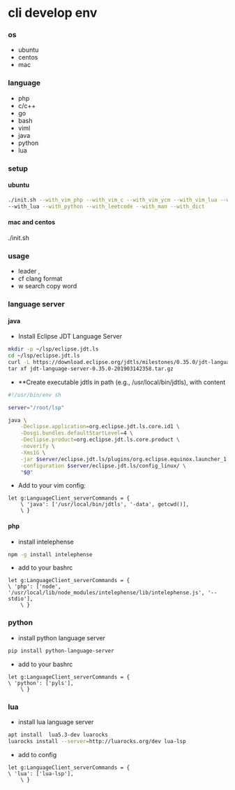 # cli develop env
### os
* ubuntu
* centos
* mac
### language
- php
- c/c++
- go
- bash
- viml
- java
- python
- lua
### setup
#### ubuntu
 ```bash
 ./init.sh --with_vim_php --with_vim_c --with_vim_ycm --with_vim_lua --with_vim_go --with_java \
--with_lua --with_python --with_leetcode --with_man --with_dict
 ```
#### mac and centos
./init.sh

### usage
* leader  ,
* <Leader>cf  clang format
* <Leader>w   search copy word


### language server

#### java

* Install Eclipse JDT Language Server

```bash
mkdir -p ~/lsp/eclipse.jdt.ls
cd ~/lsp/eclipse.jdt.ls
curl -L https://download.eclipse.org/jdtls/milestones/0.35.0/jdt-language-server-0.35.0-201903142358.tar.gz -O
tar xf jdt-language-server-0.35.0-201903142358.tar.gz
```
* **Create executable jdtls in path (e.g., /usr/local/bin/jdtls), with content

```bash
#!/usr/bin/env sh

server="/root/lsp"

java \
    -Declipse.application=org.eclipse.jdt.ls.core.id1 \
    -Dosgi.bundles.defaultStartLevel=4 \
    -Declipse.product=org.eclipse.jdt.ls.core.product \
    -noverify \
    -Xms1G \
    -jar $server/eclipse.jdt.ls/plugins/org.eclipse.equinox.launcher_1.*.jar \
    -configuration $server/eclipse.jdt.ls/config_linux/ \
    "$@"
```
* Add to your vim config:

```viml
let g:LanguageClient_serverCommands = {
    \ 'java': ['/usr/local/bin/jdtls', '-data', getcwd()],
    \ }
```
#### php
* install intelephense
```bash
npm -g install intelephense
```
* add to your bashrc
```viml
let g:LanguageClient_serverCommands = {
\ 'php': ['node', '/usr/local/lib/node_modules/intelephense/lib/intelephense.js', '--stdio'],
    \ }
```
### python
* install python language server
```bash
pip install python-language-server
```

* add to your bashrc
```viml
let g:LanguageClient_serverCommands = {
\ 'python': ['pyls'],
    \ }
```
### lua
* install lua language server
```bash
apt install  lua5.3-dev luarocks
luarocks install --server=http://luarocks.org/dev lua-lsp
```
* add to config
```viml
let g:LanguageClient_serverCommands = {
\ 'lua': ['lua-lsp'],
    \ }
```

